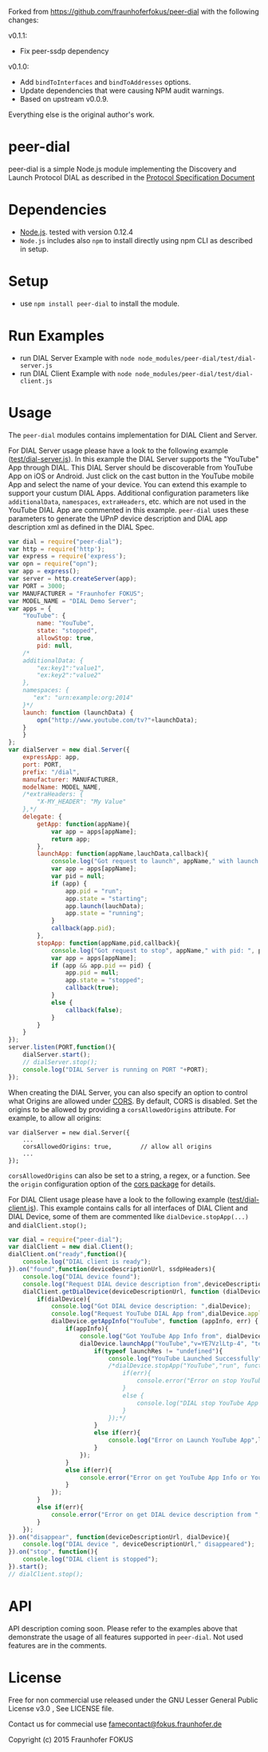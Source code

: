 Forked from https://github.com/fraunhoferfokus/peer-dial with the following changes:

v0.1.1:
- Fix peer-ssdp dependency

v0.1.0:
- Add `bindToInterfaces` and `bindToAddresses` options.
- Update dependencies that were causing NPM audit warnings.
- Based on upstream v0.0.9.

Everything else is the original author's work.

peer-dial 
=========

peer-dial is a simple Node.js module implementing the Discovery and Launch Protocol DIAL as described in the
[Protocol Specification Document](http://www.dial-multiscreen.org/dial-protocol-specification)

Dependencies
============

  * [Node.js](https://nodejs.org/). tested with version 0.12.4
  * `Node.js` includes also `npm` to install directly using npm CLI as described in setup.

Setup
=====

  * use `npm install peer-dial` to install the module.

Run Examples
============

  * run DIAL Server Example with `node node_modules/peer-dial/test/dial-server.js` 
  * run DIAL Client Example with `node node_modules/peer-dial/test/dial-client.js`

Usage
=====

The `peer-dial` modules contains implementation for DIAL Client and Server.

For DIAL Server usage please have a look to the following example ([test/dial-server.js](test/dial-server.js)).  In this example the DIAL Server supports the "YouTube" App through DIAL. This DIAL Server should be discoverable from YouTube App on iOS or Android. Just click on the cast button in the YouTube mobile App and select the name of your device. You can extend this example to support your custum DIAL Apps. Additional configuration parameters like `additionalData`, `namespaces`, `extraHeaders`, etc.  which are not used in the YouTube DIAL App are commented in this example. `peer-dial` uses these parameters to generate the UPnP device description and DIAL app description xml as defined in the DIAL Spec.

```javascript
var dial = require("peer-dial");
var http = require('http');
var express = require('express');
var opn = require("opn");
var app = express();
var server = http.createServer(app);
var PORT = 3000;
var MANUFACTURER = "Fraunhofer FOKUS";
var MODEL_NAME = "DIAL Demo Server";
var apps = {
	"YouTube": {
		name: "YouTube",
		state: "stopped",
		allowStop: true,
		pid: null,
    /*
    additionalData: {
        "ex:key1":"value1",
        "ex:key2":"value2"
    },
    namespaces: {
       "ex": "urn:example:org:2014"
    }*/
    launch: function (launchData) {
        opn("http://www.youtube.com/tv?"+launchData);
    }
	}
};
var dialServer = new dial.Server({
	expressApp: app,
	port: PORT,
	prefix: "/dial",
	manufacturer: MANUFACTURER,
	modelName: MODEL_NAME,
	/*extraHeaders: {
		"X-MY_HEADER": "My Value"
	},*/
	delegate: {
		getApp: function(appName){
			var app = apps[appName];
			return app;
		},
		launchApp: function(appName,lauchData,callback){
			console.log("Got request to launch", appName," with launch data: ", lauchData);
			var app = apps[appName];
			var pid = null;
			if (app) {
				app.pid = "run";
				app.state = "starting";
                app.launch(lauchData);
                app.state = "running";
			}
			callback(app.pid);
		},
		stopApp: function(appName,pid,callback){
            console.log("Got request to stop", appName," with pid: ", pid);
			var app = apps[appName];
			if (app && app.pid == pid) {
				app.pid = null;
				app.state = "stopped";
				callback(true);
			}
			else {
				callback(false);
			}
		}
	}
});
server.listen(PORT,function(){
	dialServer.start();
	// dialServer.stop();
	console.log("DIAL Server is running on PORT "+PORT);
});
```

When creating the DIAL Server, you can also specify an option to control what Origins are allowed under [CORS](https://en.wikipedia.org/wiki/Cross-origin_resource_sharing). By default, CORS is disabled.
Set the origins to be allowed by providing a `corsAllowedOrigins` attribute. For example,
to allow all origins:

    var dialServer = new dial.Server({
        ...
        corsAllowedOrigins: true,        // allow all origins
        ...
    });

`corsAllowedOrigins` can also be set to a string, a regex, or a function. See the `origin` configuration
option of the [cors package](https://www.npmjs.com/package/cors) for details.

For DIAL Client usage please have a look to the following example ([test/dial-client.js](test/dial-client.js)). This example contains calls for all interfaces of DIAL Client and DIAL Device, some of them are commented like `dialDevice.stopApp(...)` and `dialClient.stop();`

```javascript
var dial = require("peer-dial");
var dialClient = new dial.Client();
dialClient.on("ready",function(){
    console.log("DIAL client is ready");
}).on("found",function(deviceDescriptionUrl, ssdpHeaders){
    console.log("DIAL device found");
    console.log("Request DIAL device description from",deviceDescriptionUrl);
    dialClient.getDialDevice(deviceDescriptionUrl, function (dialDevice, err) {
        if(dialDevice){
            console.log("Got DIAL device description: ",dialDevice);
            console.log("Request YouTube DIAL App from",dialDevice.applicationUrl);
            dialDevice.getAppInfo("YouTube", function (appInfo, err) {
                if(appInfo){
                    console.log("Got YouTube App Info from", dialDevice.applicationUrl+"/YouTube");
                    dialDevice.launchApp("YouTube","v=YE7VzlLtp-4", "text/plain", function (launchRes, err) {
                        if(typeof launchRes != "undefined"){
                            console.log("YouTube Launched Successfully",launchRes);
                            /*dialDevice.stopApp("YouTube","run", function (statusCode,err) {
                                if(err){
                                    console.error("Error on stop YouTube App:", err);
                                }
                                else {
                                    console.log("DIAL stop YouTube App status: ",statusCode);
                                }
                            });*/
                        }
                        else if(err){
                            console.log("Error on Launch YouTube App",launchRes);
                        }
                    });
                }
                else if(err){
                    console.error("Error on get YouTube App Info or YouTube App is not available on",deviceDescriptionUrl);
                }
            });
        }
        else if(err){
            console.error("Error on get DIAL device description from ",deviceDescriptionUrl, err);
        }
    });
}).on("disappear", function(deviceDescriptionUrl, dialDevice){
    console.log("DIAL device ", deviceDescriptionUrl," disappeared");
}).on("stop", function(){
    console.log("DIAL client is stopped");
}).start();
// dialClient.stop();
```

API
===

API description coming soon. Please refer to the examples above that demonstrate the usage of all features supported in `peer-dial`. Not used features are in the comments.

License
=======

Free for non commercial use released under the GNU Lesser General Public License v3.0
, See LICENSE file.

Contact us for commecial use famecontact@fokus.fraunhofer.de

Copyright (c) 2015 Fraunhofer FOKUS
